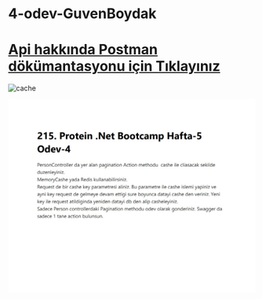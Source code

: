 # 4-odev-GuvenBoydak

#  [Api hakkında Postman dökümantasyonu için Tıklayınız](https://documenter.getpostman.com/view/15763755/UzdxzS5r) 

![cache](final_62ea6e8949b4a300527ffaec_165370.gif)

![ödev](Web%20yakalama_3-8-2022_154956_.jpeg)
 
